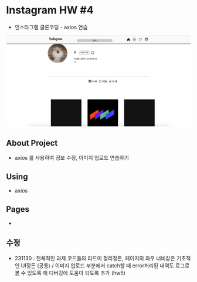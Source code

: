 # Instagram HW #4

 - 인스타그램 클론코딩 - axios 연습 <br>
 <img src="./public/img/insta_ss.png">

## About Project

 - axios 를 사용하여 정보 수정, 이미지 업로드 연습하기

## Using

 - axios

## Pages

 - 

## 수정

 - 231130 : 전체적인 과제 코드들의 리드미 정리정돈, 페이지의 좌우 너비같은 기초적인 UI정돈 (공통) / 이미지 업로드 부분에서 catch할 때 error처리된 내역도 로그로 볼 수 있도록 해 디버깅에 도움이 되도록 추가 (hw5)
